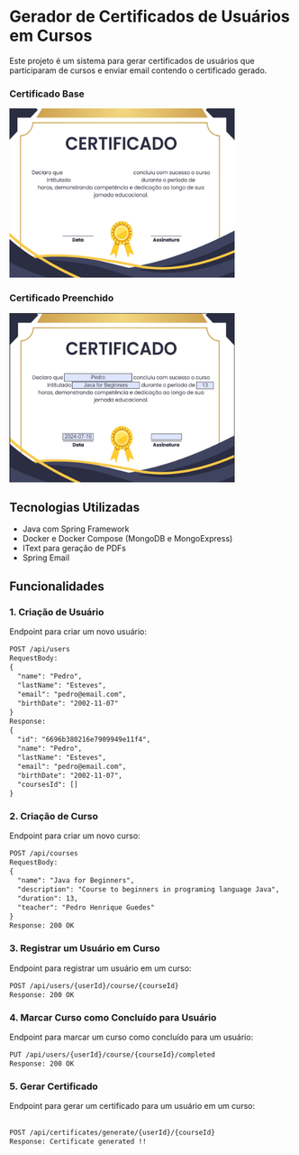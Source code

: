 # Gerador de Certificados de Usuários em Cursos

Este projeto é um sistema para gerar certificados de usuários que participaram de cursos e enviar email contendo o certificado gerado.

### Certificado Base
<img src="img.jpg" alt="Certificado Base" width="400" height="300">

### Certificado Preenchido
<img src="img-complete.jpg" alt="Certificado Preenchido" width="400" height="300">


## Tecnologias Utilizadas

- Java com Spring Framework
- Docker e Docker Compose (MongoDB e MongoExpress)
- IText para geração de PDFs
- Spring Email

## Funcionalidades

### 1. Criação de Usuário

Endpoint para criar um novo usuário:

```http
POST /api/users
RequestBody:
{
  "name": "Pedro",
  "lastName": "Esteves",
  "email": "pedro@email.com",
  "birthDate": "2002-11-07"
}
Response:
{
  "id": "6696b380216e7909949e11f4",
  "name": "Pedro",
  "lastName": "Esteves",
  "email": "pedro@email.com",
  "birthDate": "2002-11-07",
  "coursesId": []
}
```

### 2. Criação de Curso

Endpoint para criar um novo curso:

```http
POST /api/courses
RequestBody:
{
  "name": "Java for Beginners",
  "description": "Course to beginners in programing language Java",
  "duration": 13,
  "teacher": "Pedro Henrique Guedes"
}
Response: 200 OK
```
### 3. Registrar um Usuário em Curso

Endpoint para registrar um usuário em um curso:

```http
POST /api/users/{userId}/course/{courseId}
Response: 200 OK
```

### 4. Marcar Curso como Concluído para Usuário

Endpoint para marcar um curso como concluído para um usuário:

```http
PUT /api/users/{userId}/course/{courseId}/completed
Response: 200 OK
```

### 5. Gerar Certificado

Endpoint para gerar um certificado para um usuário em um curso:

```http

POST /api/certificates/generate/{userId}/{courseId}
Response: Certificate generated !!
```
